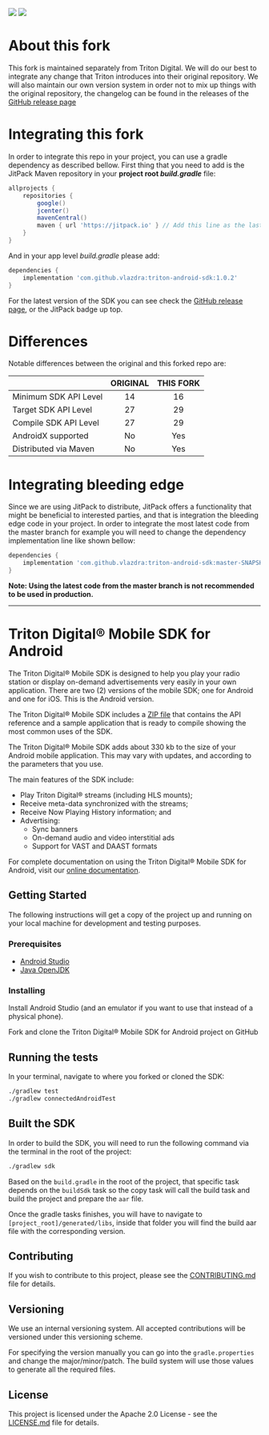 [![](https://jitpack.io/v/vlazdra/triton-android-sdk.svg)](https://jitpack.io/#vlazdra/triton-android-sdk) [![](https://circleci.com/gh/vlazdra/triton-android-sdk.svg?style=shield&logo=appveyor)](<LINK>)

# About this fork

This fork is maintained separately from Triton Digital. We will do our best to integrate any change
that Triton introduces into their original repository. We will also maintain our own version
system in order not to mix up things with the original repository, the changelog can be found in the releases of the [GitHub release page](https://github.com/vlazdra/triton-android-sdk/releases)

# Integrating this fork

In order to integrate this repo in your project, you can use a gradle dependency as described bellow. First thing that you need to add is the JitPack Maven repository in your **project root _build.gradle_** file:

``` gradle
allprojects {
    repositories {
        google()
        jcenter()
        mavenCentral()
        maven { url 'https://jitpack.io' } // Add this line as the last option
    }
}
```

And in your app level _build.gradle_ please add:

``` gradle
dependencies {
    implementation 'com.github.vlazdra:triton-android-sdk:1.0.2'
}
```

For the latest version of the SDK you can see check the [GitHub release page](https://github.com/vlazdra/triton-android-sdk/releases), or the JitPack badge up top.

# Differences

Notable differences between the original and this forked repo are:

|         | ORIGINAL | THIS FORK |
| ------------- |:-------------:|:-----:|
| Minimum SDK API Level   | 14 | 16        |
| Target SDK API Level   | 27      |   29 |
| Compile SDK API Level   | 27      |   29 |
| AndroidX supported | No      |   Yes |
| Distributed via Maven | No      |   Yes |

# Integrating bleeding edge

Since we are using JitPack to distribute, JitPack offers a functionality that might be beneficial
to interested parties, and that is integration the bleeding edge code in your project. In order to integrate the most latest code from the master branch for example you will need to change the dependency implementation line like shown bellow:

``` gradle
dependencies {
    implementation 'com.github.vlazdra:triton-android-sdk:master-SNAPSHOT'
}
```

**Note: Using the latest code from the master branch is not recommended to be used in production.**

---

# Triton Digital® Mobile SDK for Android

The Triton Digital® Mobile SDK is designed to help you play your radio station or display on-demand advertisements very easily in your own application. There are two (2) versions of the mobile SDK; one for Android and one for iOS. This is the Android version.

The Triton Digital® Mobile SDK includes a [ZIP file](https://github.com/tritondigital/android-sdk/releases) that contains the API reference and a sample application that is ready to compile showing the most common uses of the SDK.

The Triton Digital® Mobile SDK adds about 330 kb to the size of your Android mobile application. This may vary with updates, and according to the parameters that you use.

The main features of the SDK include:

- Play Triton Digital® streams (including HLS mounts);
- Receive meta-data synchronized with the streams;
- Receive Now Playing History information; and
- Advertising:
  - Sync banners
  - On-demand audio and video interstitial ads
  - Support for VAST and DAAST formats

For complete documentation on using the Triton Digital® Mobile SDK for Android, visit our [online documentation](https://userguides.tritondigital.com/spc/moband/).

## Getting Started

The following instructions will get a copy of the project up and running on your local machine for development and testing purposes.

### Prerequisites

- [Android Studio](https://developer.android.com/studio/)
- [Java OpenJDK](https://openjdk.java.net/)

### Installing

Install Android Studio (and an emulator if you want to use that instead of a physical phone).

Fork and clone the Triton Digital® Mobile SDK for Android project on GitHub

## Running the tests

In your terminal, navigate to where you forked or cloned the SDK:

``` bash
./gradlew test
./gradlew connectedAndroidTest
```

## Built the SDK

In order to build the SDK, you will need to run the following command via the terminal in the
root of the project:

``` bash
./gradlew sdk
```

Based on the `build.gradle` in the root of the project, that specific task depends on the `buildSdk`
task so the copy task will call the build task and build the project and prepare the `aar` file.

Once the gradle tasks finishes, you will have to navigate to `[project_root]/generated/libs`,
inside that folder you will find the build aar file with the corresponding version.

## Contributing

If you wish to contribute to this project, please see the [CONTRIBUTING.md](CONTRIBUTING.md) file for details.

## Versioning

We use an internal versioning system. All accepted contributions will be versioned under this versioning scheme.

For specifying the version manually you can go into the `gradle.properties` and change the major/minor/patch. The build system will use those values to generate all the required files.

## License

This project is licensed under the Apache 2.0 License - see the [LICENSE.md](LICENSE.md) file for details.
